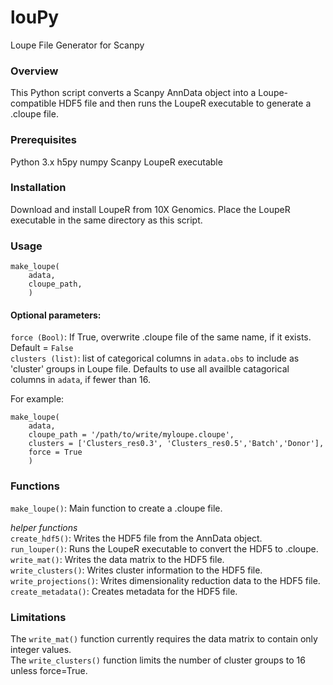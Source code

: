 # louPy
Loupe File Generator for Scanpy

### Overview
This Python script converts a Scanpy AnnData object into a Loupe-compatible HDF5 file and then runs the LoupeR executable to generate a .cloupe file.

### Prerequisites
Python 3.x
h5py
numpy
Scanpy
LoupeR executable

### Installation
Download and install LoupeR from 10X Genomics.
Place the LoupeR executable in the same directory as this script.

### Usage
```
make_loupe(
    adata, 
    cloupe_path, 
    )
```

#### Optional parameters:  
`force (Bool)`: If True, overwrite .cloupe file of the same name, if it exists. Default = `False`  
`clusters (list)`: list of categorical columns in `adata.obs` to include as 'cluster' groups in Loupe file.  Defaults to use all availble catagorical columns in `adata`, if fewer than 16.


For example:
```
make_loupe(
    adata, 
    cloupe_path = '/path/to/write/myloupe.cloupe',
    clusters = ['Clusters_res0.3', 'Clusters_res0.5','Batch','Donor'], 
    force = True
    )
```

### Functions
`make_loupe()`: Main function to create a .cloupe file.  

*helper functions*  
`create_hdf5()`: Writes the HDF5 file from the AnnData object.  
`run_louper()`: Runs the LoupeR executable to convert the HDF5 to .cloupe.  
`write_mat()`: Writes the data matrix to the HDF5 file.  
`write_clusters()`: Writes cluster information to the HDF5 file.  
`write_projections()`: Writes dimensionality reduction data to the HDF5 file.  
`create_metadata()`: Creates metadata for the HDF5 file.  

### Limitations
The `write_mat()` function currently requires the data matrix to contain only integer values.  
The `write_clusters()` function limits the number of cluster groups to 16 unless force=True.  
